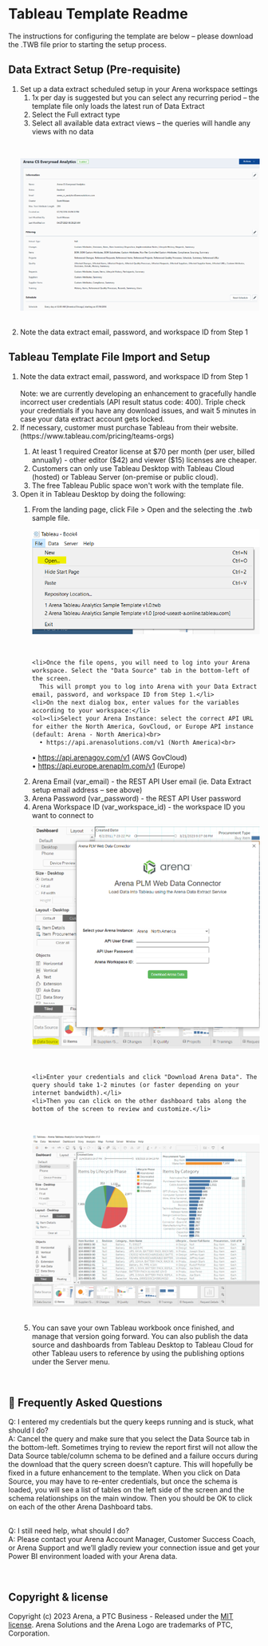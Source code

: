 # Tableau Template Readme

The instructions for configuring the template are below – please download the .TWB file prior to starting the setup process.

## Data Extract Setup (Pre-requisite)
<ol type="1">
<li>Set up a data extract scheduled setup in your Arena workspace settings 
<ol><li>1x per day is suggested but you can select any recurring period – the template file only loads the latest run of Data Extract </li>
<li>Select the Full extract type </li>
<li>Select all available data extract views – the queries will handle any views with no data </li></ol></li>

&nbsp;
<p align="center">
    <img src="https://github.com/ptc-arena/.github/blob/main/Arena_Analytics_SS2.png" alt="Arena Analytics">
</p>
&nbsp;

<li>Note the data extract email, password, and workspace ID from Step 1 </li></ol>

## Tableau Template File Import and Setup
<ol type="1">
<li>Note the data extract email, password, and workspace ID from Step 1 </li><br>
  Note: we are currently developing an enhancement to gracefully handle incorrect user credentials (API result status code: 400). 
  Triple check your credentials if you have any download issues, and wait 5 minutes in case your data extract account gets locked. 
<li>If necessary, customer must purchase Tableau from their website. (https://www.tableau.com/pricing/teams-orgs)</li>
  <ol><li> At least 1 required Creator license at $70 per month (per user, billed annually) - other editor ($42) and viewer ($15) licenses are cheaper.</li>
    <li>Customers can only use Tableau Desktop with Tableau Cloud (hosted) or Tableau Server (on-premise or public cloud).</li>
    <li>The free Tableau Public space won't work with the template file. </li></ol>
  
 <li>Open it in Tableau Desktop by doing the following:</li> 
  <ol><li>From the landing page, click File > Open and the selecting the .twb sample file. </li>

<p align="center">
    <img src="https://github.com/ptc-arena/.github/blob/main/Tableau_SS1.png" alt="Arena Analytics">
</p>
&nbsp;
    
    <li>Once the file opens, you will need to log into your Arena workspace. Select the "Data Source" tab in the bottom-left of the screen. 
      This will prompt you to log into Arena with your Data Extract email, password, and workspace ID from Step 1.</li>
    <li>On the next dialog box, enter values for the variables according to your workspace:</li>
    <ol><li>Select your Arena Instance: select the correct API URL for either the North America, GovCloud, or Europe API instance (default: Arena - North America)<br>
      •	https://api.arenasolutions.com/v1 (North America)<br>
•	https://api.arenagov.com/v1 (AWS GovCloud)<br>
•	https://api.europe.arenaplm.com/v1 (Europe)</li>
      <li>Arena Email (var_email) - the REST API User email (ie. Data Extract setup email address – see above)</li>
      <li>Arena Password (var_password) - the REST API User password</li>
      <li>Arena Workspace ID (var_workspace_id) - the workspace ID you want to connect to</li>
    
<p align="center">
    <img src="https://github.com/ptc-arena/.github/blob/main/Tableau_SS2.png" alt="Arena Analytics">
</p>
&nbsp;  
   
    <li>Enter your credentials and click "Download Arena Data". The query should take 1-2 minutes (or faster depending on your internet bandwidth).</li>
    <li>Then you can click on the other dashboard tabs along the bottom of the screen to review and customize.</li>
 
&nbsp;
<p align="center">
    <img src="https://github.com/ptc-arena/.github/blob/main/Tableau_SS3.png" alt="Arena Analytics">
</p>
&nbsp;

  <li>You can save your own Tableau workbook once finished, and manage that version going forward. You can also publish the data source and dashboards from 
    Tableau Desktop to Tableau Cloud for other Tableau users to reference by using the publishing options under the Server menu. </li>
  </ol>

</ol><br>
  
## 👋 Frequently Asked Questions
Q: I entered my credentials but the query keeps running and is stuck, what should I do?<br>
A: Cancel the query and make sure that you select the Data Source tab in the bottom-left. Sometimes trying to review the report first will not allow the Data Source table/column schema to be defined and a failure occurs during the download that the query screen doesn’t capture. This will hopefully be fixed in a future enhancement to the template. When you click on Data Source, you may have to re-enter credentials, but once the schema is loaded, you will see a list of tables on the left side of the screen and the schema relationships on the main window. 
  Then you should be OK to click on each of the other Arena Dashboard tabs.
<br><br>

Q: I still need help, what should I do?<br>
A: Please contact your Arena Account Manager, Customer Success Coach, or Arena Support and we’ll gladly review your connection issue and get your Power BI environment loaded with your Arena data.

<br>

## Copyright & license

Copyright (c) 2023 Arena, a PTC Business - Released under the [MIT license](LICENSE). Arena Solutions and the Arena Logo are trademarks of PTC, Corporation.
